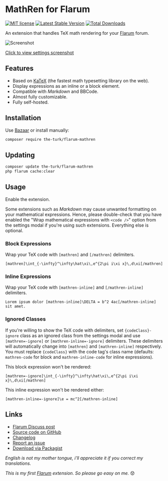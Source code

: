 # MathRen for Flarum

[![MIT license](https://img.shields.io/badge/license-MIT-blue.svg)](https://github.com/the-turk/flarum-mathren/blob/master/LICENSE) [![Latest Stable Version](https://img.shields.io/packagist/v/the-turk/flarum-mathren.svg)](https://packagist.org/packages/the-turk/flarum-mathren) [![Total Downloads](https://img.shields.io/packagist/dt/the-turk/flarum-mathren.svg)](https://packagist.org/packages/the-turk/flarum-mathren)

An extension that handles TeX math rendering for your [Flarum](https://github.com/flarum) forum.

![Screenshot](https://i.ibb.co/9H9jspH/post.png)

[Click to view settings screenshot](https://i.ibb.co/ScTd1WK/settings.png)

## Features

- Based on [KaTeX](https://github.com/KaTeX/KaTeX) (the fastest math typesetting library on the web).
- Display expressions as an inline or a block element.
- Compatible with _Markdown_ and BBCode.
- Almost fully customizable.
- Fully self-hosted.

## Installation

Use [Bazaar](https://discuss.flarum.org/d/5151) or install manually:

```bash
composer require the-turk/flarum-mathren
```

## Updating

```bash
composer update the-turk/flarum-mathren
php flarum cache:clear
```

## Usage

Enable the extension.

Some extensions such as _Markdown_ may cause unwanted formatting on your mathematical expressions. Hence, please double-check that you have enabled the "Wrap mathematical expressions with `<code />`" option from the settings modal if you're using such extensions. Everything else is optional.

### Block Expressions

Wrap your TeX code with `[mathren]` and `[/mathren]` delimiters.

```
[mathren]\int_{-\infty}^\infty\hat\xi\,e^{2\pi i\xi x}\,d\xi[/mathren]
```

### Inline Expressions

Wrap your TeX code with `[mathren-inline]` and `[/mathren-inline]` delimiters.

```
Lorem ipsum dolor [mathren-inline]\DELTA = b^2 4ac[/mathren-inline] sit amet.
```

### Ignored Classes

If you're willing to show the TeX code with delimiters, set `{codeClass}-ignore` class as an ignored class from the settings modal and use `[mathren=-ignore]` or `[mathren-inline=-ignore]` delimiters. These delimiters will automatically change into `[mathren]` and `[mathren-inline]` respectively. You must replace `{codeClass}` with the code tag's class name (defaults: `mathren-code` for block and `mathren-inline-code` for inline expressions).

This block expression won't be rendered:

```
[mathren=-ignore]\int_{-\infty}^\infty\hat\xi\,e^{2\pi i\xi x}\,d\xi[/mathren]
```

This inline expression won't be rendered either:

```
[mathren-inline=-ignore]\e = mc^2[/mathren-inline]
```

## Links

- [Flarum Discuss post](https://discuss.flarum.org/d/4154)
- [Source code on GitHub](https://github.com/the-turk/flarum-mathren)
- [Changelog](https://github.com/the-turk/flarum-mathren/blob/master/CHANGELOG.md)
- [Report an issue](https://github.com/the-turk/flarum-mathren/issues)
- [Download via Packagist](https://packagist.org/packages/the-turk/flarum-mathren)

_English is not my mother tongue, i'll appreciate it if you correct my translations._

_This is my first [Flarum](https://github.com/flarum) extension. So please go easy on me._ 😟

